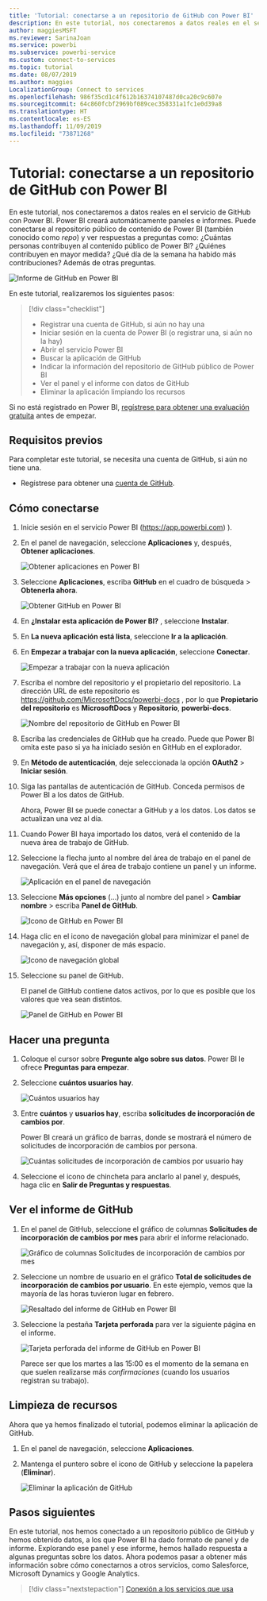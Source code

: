 ```yaml
---
title: 'Tutorial: conectarse a un repositorio de GitHub con Power BI'
description: En este tutorial, nos conectaremos a datos reales en el servicio de GitHub con Power BI. Power BI creará automáticamente paneles e informes.
author: maggiesMSFT
ms.reviewer: SarinaJoan
ms.service: powerbi
ms.subservice: powerbi-service
ms.custom: connect-to-services
ms.topic: tutorial
ms.date: 08/07/2019
ms.author: maggies
LocalizationGroup: Connect to services
ms.openlocfilehash: 986f35cd1c4f612b16374107487d0ca20c9c607e
ms.sourcegitcommit: 64c860fcbf2969bf089cec358331a1fc1e0d39a8
ms.translationtype: HT
ms.contentlocale: es-ES
ms.lasthandoff: 11/09/2019
ms.locfileid: "73871268"
---
```

# <a name="tutorial-connect-to-a-github-repo-with-power-bi"></a>Tutorial: conectarse a un repositorio de GitHub con Power BI
En este tutorial, nos conectaremos a datos reales en el servicio de GitHub con Power BI. Power BI creará automáticamente paneles e informes. Puede conectarse al repositorio público de contenido de Power BI (también conocido como *repo*) y ver respuestas a preguntas como: ¿Cuántas personas contribuyen al contenido público de Power BI? ¿Quiénes contribuyen en mayor medida? ¿Qué día de la semana ha habido más contribuciones? Además de otras preguntas. 

![Informe de GitHub en Power BI](media/service-tutorial-connect-to-github/power-bi-github-app-tutorial-punch-card.png)

En este tutorial, realizaremos los siguientes pasos:

> [!div class="checklist"]
> * Registrar una cuenta de GitHub, si aún no hay una 
> * Iniciar sesión en la cuenta de Power BI (o registrar una, si aún no la hay)
> * Abrir el servicio Power BI
> * Buscar la aplicación de GitHub
> * Indicar la información del repositorio de GitHub público de Power BI
> * Ver el panel y el informe con datos de GitHub
> * Eliminar la aplicación limpiando los recursos

Si no está registrado en Power BI, [regístrese para obtener una evaluación gratuita](https://app.powerbi.com/signupredirect?pbi_source=web) antes de empezar.

## <a name="prerequisites"></a>Requisitos previos

Para completar este tutorial, se necesita una cuenta de GitHub, si aún no tiene una. 

- Regístrese para obtener una [cuenta de GitHub](https://docs.microsoft.com/contribute/get-started-setup-github).


## <a name="how-to-connect"></a>Cómo conectarse
1. Inicie sesión en el servicio Power BI (https://app.powerbi.com) ). 
2. En el panel de navegación, seleccione **Aplicaciones** y, después, **Obtener aplicaciones**.
   
   ![Obtener aplicaciones en Power BI](media/service-tutorial-connect-to-github/power-bi-github-app-tutorial.png) 

3. Seleccione **Aplicaciones**, escriba **GitHub** en el cuadro de búsqueda > **Obtenerla ahora**.
   
   ![Obtener GitHub en Power BI](media/service-tutorial-connect-to-github/power-bi-github-app-tutorial-app-source.png) 

4. En **¿Instalar esta aplicación de Power BI?** , seleccione **Instalar**.
5. En **La nueva aplicación está lista**, seleccione **Ir a la aplicación**.
6. En **Empezar a trabajar con la nueva aplicación**, seleccione **Conectar**.

    ![Empezar a trabajar con la nueva aplicación](media/service-tutorial-connect-to-github/power-bi-new-app-connect-get-started.png)

7. Escriba el nombre del repositorio y el propietario del repositorio. La dirección URL de este repositorio es https://github.com/MicrosoftDocs/powerbi-docs , por lo que **Propietario del repositorio** es **MicrosoftDocs** y **Repositorio**, **powerbi-docs**. 
   
    ![Nombre del repositorio de GitHub en Power BI](media/service-tutorial-connect-to-github/power-bi-github-app-tutorial-connect.png)

5. Escriba las credenciales de GitHub que ha creado. Puede que Power BI omita este paso si ya ha iniciado sesión en GitHub en el explorador. 

6. En **Método de autenticación**, deje seleccionada la opción **OAuth2** \> **Iniciar sesión**.

7. Siga las pantallas de autenticación de GitHub. Conceda permisos de Power BI a los datos de GitHub.
   
   Ahora, Power BI se puede conectar a GitHub y a los datos.  Los datos se actualizan una vez al día.

8. Cuando Power BI haya importado los datos, verá el contenido de la nueva área de trabajo de GitHub. 
9. Seleccione la flecha junto al nombre del área de trabajo en el panel de navegación. Verá que el área de trabajo contiene un panel y un informe. 

    ![Aplicación en el panel de navegación](media/service-tutorial-connect-to-github/power-bi-github-app-tutorial-left-nav-expanded.png)

10. Seleccione **Más opciones** (…) junto al nombre del panel > **Cambiar nombre** > escriba **Panel de GitHub**.
 
    ![Icono de GitHub en Power BI](media/service-tutorial-connect-to-github/power-bi-github-app-tutorial-left-nav.png) 

8. Haga clic en el icono de navegación global para minimizar el panel de navegación y, así, disponer de más espacio.

    ![Icono de navegación global](media/service-tutorial-connect-to-github/power-bi-global-navigation-icon.png)

10. Seleccione su panel de GitHub.
    
    El panel de GitHub contiene datos activos, por lo que es posible que los valores que vea sean distintos.

    ![Panel de GitHub en Power BI](media/service-tutorial-connect-to-github/power-bi-github-app-tutorial-new-dashboard.png)

    

## <a name="ask-a-question"></a>Hacer una pregunta

1. Coloque el cursor sobre **Pregunte algo sobre sus datos**. Power BI le ofrece **Preguntas para empezar**. 

1. Seleccione **cuántos usuarios hay**.
 
    ![Cuántos usuarios hay](media/service-tutorial-connect-to-github/power-bi-github-app-tutorial-qna-how-many-users.png)

13. Entre **cuántos** y **usuarios hay**, escriba **solicitudes de incorporación de cambios por**. 

     Power BI creará un gráfico de barras, donde se mostrará el número de solicitudes de incorporación de cambios por persona.

    ![Cuántas solicitudes de incorporación de cambios por usuario hay](media/service-tutorial-connect-to-github/power-bi-github-app-tutorial-qna-how-many-prs.png)


13. Seleccione el icono de chincheta para anclarlo al panel y, después, haga clic en **Salir de Preguntas y respuestas**.

## <a name="view-the-github-report"></a>Ver el informe de GitHub 

1. En el panel de GitHub, seleccione el gráfico de columnas **Solicitudes de incorporación de cambios por mes** para abrir el informe relacionado.

    ![Gráfico de columnas Solicitudes de incorporación de cambios por mes](media/service-tutorial-connect-to-github/power-bi-github-app-tutorial-column-chart.png)

2. Seleccione un nombre de usuario en el gráfico **Total de solicitudes de incorporación de cambios por usuario**. En este ejemplo, vemos que la mayoría de las horas tuvieron lugar en febrero.

    ![Resaltado del informe de GitHub en Power BI](media/service-tutorial-connect-to-github/power-bi-github-app-tutorial-cross-filter-total-prs.png)

3. Seleccione la pestaña **Tarjeta perforada** para ver la siguiente página en el informe. 
 
    ![Tarjeta perforada del informe de GitHub en Power BI](media/service-tutorial-connect-to-github/power-bi-github-app-tutorial-tues-3pm.png)

    Parece ser que los martes a las 15:00 es el momento de la semana en que suelen realizarse más *confirmaciones* (cuando los usuarios registran su trabajo).

## <a name="clean-up-resources"></a>Limpieza de recursos

Ahora que ya hemos finalizado el tutorial, podemos eliminar la aplicación de GitHub. 

1. En el panel de navegación, seleccione **Aplicaciones**.
2. Mantenga el puntero sobre el icono de GitHub y seleccione la papelera (**Eliminar**).

    ![Eliminar la aplicación de GitHub](media/service-tutorial-connect-to-github/power-bi-github-app-tutorial-delete.png)

## <a name="next-steps"></a>Pasos siguientes

En este tutorial, nos hemos conectado a un repositorio público de GitHub y hemos obtenido datos, a los que Power BI ha dado formato de panel y de informe. Explorando ese panel y ese informe, hemos hallado respuesta a algunas preguntas sobre los datos. Ahora podemos pasar a obtener más información sobre cómo conectarnos a otros servicios, como Salesforce, Microsoft Dynamics y Google Analytics. 
 
> [!div class="nextstepaction"]
> [Conexión a los servicios que usa](service-connect-to-services.md)


